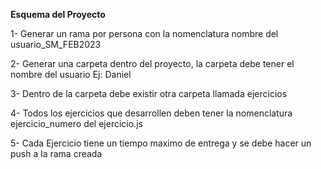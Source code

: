 **Esquema del Proyecto**

1- Generar un rama por persona con la nomenclatura nombre del usuario_SM_FEB2023

2- Generar una carpeta dentro del proyecto, la carpeta debe tener el nombre del usuario Ej: Daniel

3- Dentro de la carpeta debe existir otra carpeta llamada ejercicios

4- Todos los ejercicios que desarrollen deben tener la nomenclatura ejercicio_numero del ejercicio.js

5- Cada Ejercicio tiene un tiempo maximo de entrega y se debe hacer un push a la rama creada
